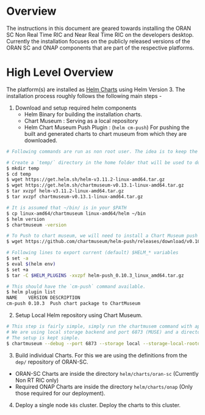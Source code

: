 # Overview

The instructions in this document are geared towards installing the ORAN SC Non Real Time RIC and Near Real Time RIC on the developers desktop. Currently the installation focuses on the publicly released versions of the ORAN SC and ONAP components that are part of the respective platforms.


# High Level Overview

The platform(s) are installed as [Helm Charts](https://helm.sh) using Helm Version 3. The installation process roughly follows the following main steps -

1. Download and setup required helm components
   - Helm  Binary for building the installation charts.
   - Chart Museum : Serving as a local repository
   - Helm Chart Museum Push Plugin : (`helm cm-push`) For pushing the built and generated charts to chart museum from which they are downloaded.

```bash
# Following commands are run as non root user. The idea is to keep the privileges to minimum.

# Create a `temp/` directory in the home folder that will be used to download all the artifacts required during the bring up.
$ mkdir temp
$ cd temp
$ wget https://get.helm.sh/helm-v3.11.2-linux-amd64.tar.gz
$ wget https://get.helm.sh/chartmuseum-v0.13.1-linux-amd64.tar.gz
$ tar xvzpf helm-v3.11.2-linux-amd64.tar.gz
$ tar xvzpf chartmuseum-v0.13.1-linux-amd64.tar.gz

# It is assumed that ~/bin/ is in your $PATH
$ cp linux-amd64/chartmuseum linux-amd64/helm ~/bin
$ helm version
$ chartmuseum -version

# To Push to chart museum, we will need to install a Chart Museum push plugin.
$ wget https://github.com/chartmuseum/helm-push/releases/download/v0.10.3/helm-push_0.10.3_linux_amd64.tar.gz

# Following lines to export current (default) $HELM_* variables
$ set -a
$ eval $(helm env)
$ set +a
$ tar -C $HELM_PLUGINS -xvzpf helm-push_0.10.3_linux_amd64.tar.gz

# This should have the `cm-push` command available.
$ helm plugin list
NAME   	VERSION	DESCRIPTION
cm-push	0.10.3 	Push chart package to ChartMuseum
```

2. Setup Local Helm repository using Chart Museum.
```sh
# This step is fairly simple, simply run the chartmusem command with appropriate options
# We are using local storage backend and port 6873 (MUSE) and a directory called `helm/chartmuseum/`
# The setup is kept simple.
$ chartmuseum --debug --port 6873 --storage local --storage-local-rootdir $HOME/helm/chartsmuseum/
```
3. Build individual Charts. For this we are using the definitions from the `dep/` repository of ORAN-SC.
  - ORAN-SC Charts are inside the directory `helm/charts/oran-sc` (Currently Non RT RIC only)
  - Required ONAP Charts are inside the directory `helm/charts/onap` (Only those required for our deployment).

4. Deploy a single node `k8s` cluster. Deploy the charts to this cluster.
